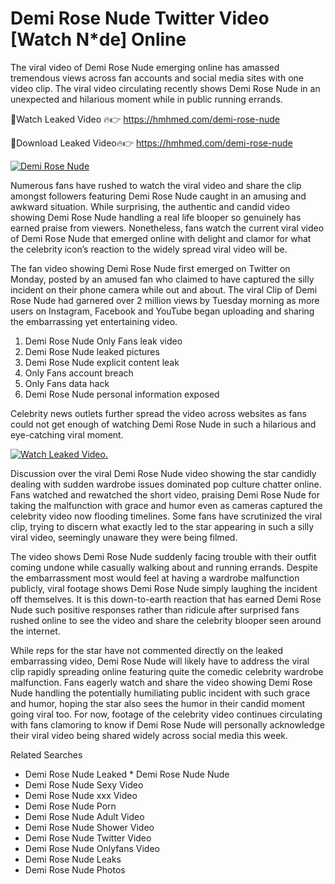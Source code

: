 ﻿# Demi Rose Nude Twitter Video [Watch N*de] Online

The viral video of ﻿Demi Rose Nude emerging online has amassed tremendous views across fan accounts and social media sites with one video clip. The viral video circulating recently shows ﻿Demi Rose Nude in an unexpected and hilarious moment while in public running errands. 

🔴Watch Leaked Video 🔥👉  https://hmhmed.com/demi-rose-nude 

🔴Download Leaked Video🔥👉  https://hmhmed.com/demi-rose-nude 

[![Demi Rose Nude](https://i.imgur.com/dJHk4Zq.gif)](https://hmhmed.com/demi-rose-nude)

Numerous fans have rushed to watch the viral video and share the clip amongst followers featuring ﻿Demi Rose Nude caught in an amusing and awkward situation. While surprising, the authentic and candid video showing ﻿Demi Rose Nude handling a real life blooper so genuinely has earned praise from viewers. Nonetheless, fans watch the current viral video of ﻿Demi Rose Nude that emerged online with delight and clamor for what the celebrity icon’s reaction to the widely spread viral video will be.

The fan video showing ﻿Demi Rose Nude first emerged on Twitter on Monday, posted by an amused fan who claimed to have captured the silly incident on their phone camera while out and about. The viral Clip of ﻿Demi Rose Nude had garnered over 2 million views by Tuesday morning as more users on Instagram, Facebook and YouTube began uploading and sharing the embarrassing yet entertaining video. 

1. ﻿Demi Rose Nude Only Fans leak video
2. ﻿Demi Rose Nude leaked pictures
3. ﻿Demi Rose Nude explicit content leak
4. Only Fans account breach
5. Only Fans data hack
6. ﻿Demi Rose Nude personal information exposed

Celebrity news outlets further spread the video across websites as fans could not get enough of watching ﻿Demi Rose Nude in such a hilarious and eye-catching viral moment. 

[![Watch Leaked Video.](https://miro.medium.com/v2/resize:fit:828/format:webp/1*cilzJN44JGOrTw9NJCrNHA.gif "Watch Leaked Video")](https://hmhmed.com/demi-rose-nude)

Discussion over the viral ﻿Demi Rose Nude video showing the star candidly dealing with sudden wardrobe issues dominated pop culture chatter online. Fans watched and rewatched the short video, praising ﻿Demi Rose Nude for taking the malfunction with grace and humor even as cameras captured the celebrity video now flooding timelines. Some fans have scrutinized the viral clip, trying to discern what exactly led to the star appearing in such a silly viral video, seemingly unaware they were being filmed.

The video shows ﻿Demi Rose Nude suddenly facing trouble with their outfit coming undone while casually walking about and running errands. Despite the embarrassment most would feel at having a wardrobe malfunction publicly, viral footage shows ﻿Demi Rose Nude simply laughing the incident off themselves. It is this down-to-earth reaction that has earned ﻿Demi Rose Nude such positive responses rather than ridicule after surprised fans rushed online to see the video and share the celebrity blooper seen around the internet.  

While reps for the star have not commented directly on the leaked embarrassing video, ﻿Demi Rose Nude will likely have to address the viral clip rapidly spreading online featuring quite the comedic celebrity wardrobe malfunction. Fans eagerly watch and share the video showing ﻿Demi Rose Nude handling the potentially humiliating public incident with such grace and humor, hoping the star also sees the humor in their candid moment going viral too. For now, footage of the celebrity video continues circulating with fans clamoring to know if ﻿Demi Rose Nude will personally acknowledge their viral video being shared widely across social media this week.

Related Searches
* ﻿Demi Rose Nude Leaked
﻿* Demi Rose Nude Nude
* ﻿Demi Rose Nude Sexy Video
* ﻿Demi Rose Nude xxx Video
* ﻿Demi Rose Nude Porn
* ﻿Demi Rose Nude Adult Video
* ﻿Demi Rose Nude Shower Video
* ﻿Demi Rose Nude Twitter Video
* ﻿Demi Rose Nude Onlyfans Video
* ﻿Demi Rose Nude Leaks
* ﻿Demi Rose Nude Photos